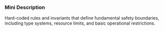 ### Mini Description

Hard-coded rules and invariants that define fundamental safety boundaries, including type systems, resource limits, and basic operational restrictions.
